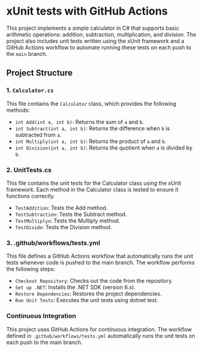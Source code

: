 # xUnit tests with GitHub Actions

This project implements a simple calculator in C# that supports basic arithmetic operations: addition, subtraction, multiplication, and division. The project also includes unit tests written using the xUnit framework and a GitHub Actions workflow to automate running these tests on each push to the `main` branch.

## Project Structure

### 1. `Calculator.cs`

This file contains the `Calculator` class, which provides the following methods:

- `int Add(int a, int b)`: Returns the sum of `a` and `b`.
- `int Subtract(int a, int b)`: Returns the difference when `b` is subtracted from `a`.
- `int Multiply(int a, int b)`: Returns the product of `a` and `b`.
- `int Division(int a, int b)`: Returns the quotient when `a` is divided by `b`.


### 2. UnitTests.cs

This file contains the unit tests for the Calculator class using the xUnit framework. Each method in the Calculator class is tested to ensure it functions correctly.

- `TestAddition`: Tests the Add method.
- `TestSubtraction`: Tests the Subtract method.
- `TestMultiplyn`: Tests the Multiply method.
- `TestDivide`: Tests the Division method.

### 3. .github/workflows/tests.yml

This file defines a GitHub Actions workflow that automatically runs the unit tests whenever code is pushed to the main branch. The workflow performs the following steps:

- `Checkout Repository`: Checks out the code from the repository.
- `Set up .NET`: Installs the .NET SDK (version 6.x).
- `Restore Dependencies`: Restores the project dependencies.
- `Run Unit Tests`: Executes the unit tests using dotnet test.

### Continuous Integration
This project uses GitHub Actions for continuous integration. The workflow defined in `.github/workflows/tests.yml` automatically runs the unit tests on each push to the main branch.
